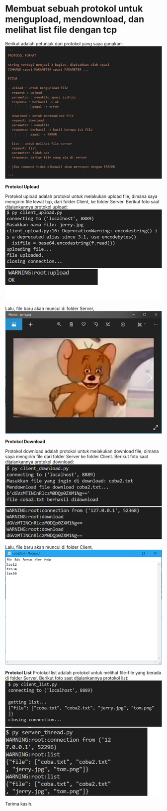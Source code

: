 <h1>Membuat sebuah protokol untuk mengupload, mendownload, dan melihat list file dengan tcp</h1>

Berikut adalah petunjuk dari protokol yang saya gunakan:
![alt](https://github.com/hisamwp/PROGJAR_05111740000026/blob/master/tugas4/img/protocol-format.png)

<b>Protokol Upload</b>

Protokol upload adalah protokol untuk melakukan upload file, dimana saya mengirim file lewat tcp, dari folder Client, ke folder Server.
Berikut foto saat dijalankannya protokol upload:
![alt](https://github.com/hisamwp/PROGJAR_05111740000026/blob/master/tugas4/img/upload-jalan.png)
![alt](https://github.com/hisamwp/PROGJAR_05111740000026/blob/master/tugas4/img/upload-server.png)

Lalu, file baru akan muncul di folder Server,
![alt](https://github.com/hisamwp/PROGJAR_05111740000026/blob/master/tugas4/img/gambar-terupload.png)

<b>Protokol Download</b>

Protokol download adalah protokol untuk melakukan download file, dimana saya mengirim file dari folder Server ke folder Client.
Berikut foto saat dijalankannya protokol download:
![alt](https://github.com/hisamwp/PROGJAR_05111740000026/blob/master/tugas4/img/download-jalan.png)
![alt](https://github.com/hisamwp/PROGJAR_05111740000026/blob/master/tugas4/img/download-server.png)

Lalu, file baru akan muncul di folder Client,
![alt](https://github.com/hisamwp/PROGJAR_05111740000026/blob/master/tugas4/img/file-terdownload.png)

<b>Protokol List</b>
Protokol list adalah protokol untuk melihat file-file yang berada di folder Server.
Berikut foto saat dijalankannya protokol list:
![alt](https://github.com/hisamwp/PROGJAR_05111740000026/blob/master/tugas4/img/list-jalan.png)
![alt](https://github.com/hisamwp/PROGJAR_05111740000026/blob/master/tugas4/img/list-server.png)

Terima kasih.
